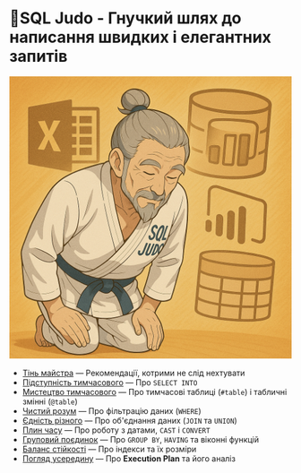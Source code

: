 # 🥋SQL Judo - Гнучкий шлях до написання швидких і елегантних запитів
![SQL Judo](sql%20judo.png)

- [Тінь майстра](0.%20SQL%20Judo.%20Тінь%20майстра) — Рекомендації, котрими не слід нехтувати
- [Підступність тимчасового](1.%20SQL%20Judo.%20підступність%20тимчасового) — Про `SELECT INTO`
- [Мистецтво тимчасового](2.%20SQL%20Judo.%20мистецтво%20тимчасового) — Про тимчасові таблиці (`#table`) і табличні змінні (`@table`)
- [Чистий розум](#notimplemented) — Про фільтрацію даних (`WHERE`)
- [Єдність різного](#notimplemented) — Про об'єднання даних (`JOIN` та `UNION`)
- [Плин часу](#notimplemented) — Про роботу з датами, `CAST` і `CONVERT`
- [Груповий поєдинок](#notimplemented) — Про `GROUP BY`, `HAVING` та віконні функцій
- [Баланс стійкості](#notimplemented) — Про індекси та їх розміри
- [Погляд усередину](#notimplemented) — Про **Execution Plan** та його аналіз
